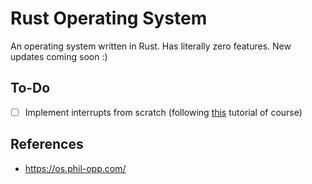 # Rust Operating System

An operating system written in Rust. Has literally zero features.
New updates coming soon :)

## To-Do

- [ ] Implement interrupts from scratch (following [this](https://os.phil-opp.com/catching-exceptions/) tutorial of course)

## References

- https://os.phil-opp.com/
